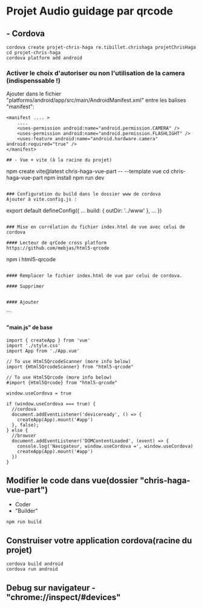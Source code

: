# Projet Audio guidage par qrcode

## - Cordova
```
cordova create projet-chris-haga re.tibillet.chrishaga projetChrisHaga
cd projet-chris-haga
cordova platform add android
```
### Activer le choix d'autoriser ou non l'utilisation de la camera (indispenssable !)
Ajouter dans le fichier "platforms/android/app/src/main/AndroidManifest.xml" entre les balises "manifest":
```
<manifest .... >
    ....
    <uses-permission android:name="android.permission.CAMERA" />
    <uses-permission android:name="android.permission.FLASHLIGHT" />
    <uses-feature android:name="android.hardware.camera" android:required="true" />
</manifest>

## - Vue + vite (à la racine du projet)
```
npm create vite@latest chris-haga-vue-part -- --template vue
cd chris-haga-vue-part
npm install
npm run dev
```

### Configuration du build dans le dossier www de cordova
Ajouter à vite.config.js :
```
export default defineConfig({
  ...
  build: {
    outDir: '../www'
  },
  ...
})
```

### Mise en corrélation du fichier index.html de vue avec celui de cordova

#### Lecteur de qrCode cross platform
https://github.com/mebjas/html5-qrcode   
```
npm i html5-qrcode
```

#### Remplacer le fichier index.html de vue par celui de cordova.

#### Supprimer
```
<script src="js/index.js"></script>
```

#### Ajouter
```
<div id="app"></div>
```

#### "main.js" de base
```
import { createApp } from 'vue'
import './style.css'
import App from './App.vue'

// To use Html5QrcodeScanner (more info below)
import {Html5QrcodeScanner} from "html5-qrcode"

// To use Html5Qrcode (more info below)
#import {Html5Qrcode} from "html5-qrcode"

window.useCordova = true

if (window.useCordova === true) {
  //cordova
  document.addEventListener('deviceready', () => {
    createApp(App).mount('#app')
  }, false);
} else {
  //browser
  document.addEventListener('DOMContentLoaded', (event) => {
    console.log('Navigateur, window.useCordova =', window.useCordova)
    createApp(App).mount('#app')
  })
}
```

## Modifier le code dans vue(dossier "chris-haga-vue-part")
- Coder   
- "Builder"
```
npm run build
```

## Construiser votre application cordova(racine du projet)
```
cordova build android
cordova run android
```

## Debug sur navigateur - "chrome://inspect/#devices"
